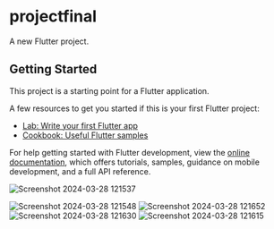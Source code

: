 # projectfinal

A new Flutter project.

## Getting Started

This project is a starting point for a Flutter application.

A few resources to get you started if this is your first Flutter project:

- [Lab: Write your first Flutter app](https://docs.flutter.dev/get-started/codelab)
- [Cookbook: Useful Flutter samples](https://docs.flutter.dev/cookbook)

For help getting started with Flutter development, view the
[online documentation](https://docs.flutter.dev/), which offers tutorials,
samples, guidance on mobile development, and a full API reference.



![Screenshot 2024-03-28 121537](https://github.com/PNagasravya/cpdf-project/assets/110010703/31fdccfc-fd1a-488e-b8fa-9338904fa7fc)

![Screenshot 2024-03-28 121548](https://github.com/PNagasravya/cpdf-project/assets/110010703/85c46f7c-7a41-45ab-b534-8a921cd10867)
![Screenshot 2024-03-28 121652](https://github.com/PNagasravya/cpdf-project/assets/110010703/2c98559c-3b7d-4d3a-abf3-a99dea9b2810)
![Screenshot 2024-03-28 121630](https://github.com/PNagasravya/cpdf-project/assets/110010703/dd382494-0635-4840-99d9-e1afc12660b0)
![Screenshot 2024-03-28 121615](https://github.com/PNagasravya/cpdf-project/assets/110010703/9e79bbdb-fb4f-4ca8-bde2-a1f8cd5a82a4)
